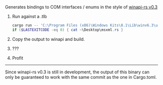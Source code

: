 Generates bindings to COM interfaces / enums in the style of [winapi-rs v0.3](https://github.com/retep998/winapi-rs/tree/dev)

1. Run against a .tlb

	```powershell
	cargo run -- 'C:\Program Files (x86)\Windows Kits\8.1\Lib\winv6.3\um\x64\MsXml.Tlb' > ~\Desktop\msxml.rs
	if ($LASTEXITCODE -eq 0) { cat ~\Desktop\msxml.rs }
	```

1. Copy the output to winapi and build.

1. ???

1. Profit

---

Since winapi-rs v0.3 is still in development, the output of this binary can only be guaranteed to work with the same commit as the one in Cargo.toml.
